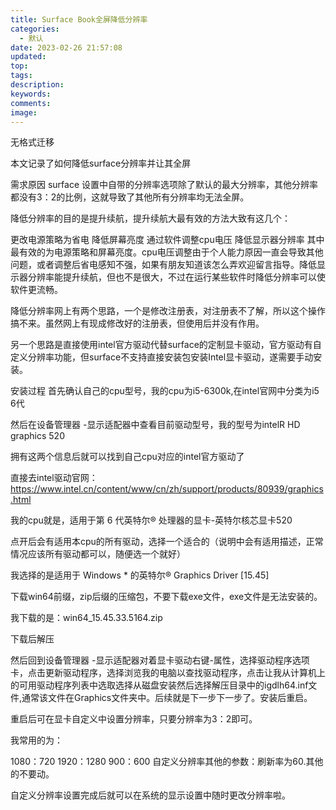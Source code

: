 ```yaml
---
title: Surface Book全屏降低分辨率
categories:
  - 默认
date: 2023-02-26 21:57:08
updated:
top:
tags:
description:
keywords:
comments:
image:
---
```

无格式迁移
<!--more-->

本文记录了如何降低surface分辨率并让其全屏

需求原因
surface 设置中自带的分辨率选项除了默认的最大分辨率，其他分辨率都没有3：2的比例，这就导致了其他所有分辨率均无法全屏。

降低分辨率的目的是提升续航，提升续航大最有效的方法大致有这几个：

更改电源策略为省电
降低屏幕亮度
通过软件调整cpu电压
降低显示器分辨率
其中最有效的为电源策略和屏幕亮度。cpu电压调整由于个人能力原因一直会导致其他问题，或者调整后省电感知不强，如果有朋友知道该怎么弄欢迎留言指导。降低显示器分辨率能提升续航，但也不是很大，不过在运行某些软件时降低分辨率可以使软件更流畅。

降低分辨率网上有两个思路，一个是修改注册表，对注册表不了解，所以这个操作搞不来。虽然网上有现成修改好的注册表，但使用后并没有作用。

另一个思路是直接使用intel官方驱动代替surface的定制显卡驱动，官方驱动有自定义分辨率功能，但surface不支持直接安装包安装Intel显卡驱动，遂需要手动安装。

安装过程
首先确认自己的cpu型号，我的cpu为i5-6300k,在intel官网中分类为i5 6代

然后在设备管理器 -显示适配器中查看目前驱动型号，我的型号为intelR HD graphics 520

拥有这两个信息后就可以找到自己cpu对应的intel官方驱动了

直接去intel驱动官网：https://www.intel.cn/content/www/cn/zh/support/products/80939/graphics.html

我的cpu就是，适用于第 6 代英特尔® 处理器的显卡-英特尔核芯显卡520

点开后会有适用本cpu的所有驱动，选择一个适合的（说明中会有适用描述，正常情况应该所有驱动都可以，随便选一个就好）

我选择的是适用于 Windows * 的英特尔® Graphics Driver [15.45]

下载win64前缀，zip后缀的压缩包，不要下载exe文件，exe文件是无法安装的。

我下载的是：win64_15.45.33.5164.zip

下载后解压

然后回到设备管理器 -显示适配器对着显卡驱动右键-属性，选择驱动程序选项卡，点击更新驱动程序，选择浏览我的电脑以查找驱动程序，点击让我从计算机上的可用驱动程序列表中选取选择从磁盘安装然后选择解压目录中的igdlh64.inf文件,通常该文件在Graphics文件夹中。后续就是下一步下一步了。安装后重启。

重启后可在显卡自定义中设置分辨率，只要分辨率为3：2即可。

我常用的为：

1080：720
1920：1280
900：600
自定义分辨率其他的参数：刷新率为60.其他的不要动。

自定义分辨率设置完成后就可以在系统的显示设置中随时更改分辨率啦。
